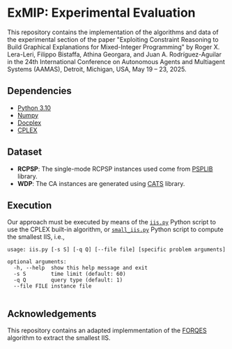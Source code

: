 ExMIP: Experimental Evaluation
===================
This repository contains the implementation of the algorithms and data of the experimental section of the paper
"Exploiting Constraint Reasoning to Build Graphical Explanations for Mixed-Integer Programming" by Roger X. Lera-Leri, Filippo Bistaffa, Athina Georgara, and Juan A. Rodríguez-Aguilar
in the 24th International Conference on Autonomous Agents and Multiagent Systems (AAMAS), Detroit, Michigan, USA, May 19 – 23, 2025.

Dependencies
----------
 - [Python 3.10](https://www.python.org/downloads/)
 - [Numpy](https://numpy.org/)
 - [Docplex](https://www.cvxpy.org/)
 - [CPLEX](https://www.ibm.com/es-es/products/ilog-cplex-optimization-studio)


Dataset
----------

 - **RCPSP**: The single-mode RCPSP instances used come from [PSPLIB](https://www.om-db.wi.tum.de/psplib/) library.
 - **WDP**: The CA instances are generated using [CATS](https://github.com/kevinlb1/CATS) library.

Execution
----------
Our approach must be executed by means of the [`iis.py`](iis.py) Python script to use the CPLEX built-in algorithm, or [`small_iis.py`](small_iis.py) Python script to compute the smallest IIS,  i.e.,
```
usage: iis.py [-s S] [-q Q] [--file file] [specific problem arguments]

optional arguments:
  -h, --help  show this help message and exit
  -s S        time limit (default: 60)
  -q Q        query type (default: 1)
  --file FILE instance file
  
```

Acknowledgements
----------
This repository contains an adapted implemmentation of the [FORQES](https://alexeyignatiev.github.io/assets/pdf/iplms-cp15-preprint.pdf) algorithm to extract the smallest IIS. 